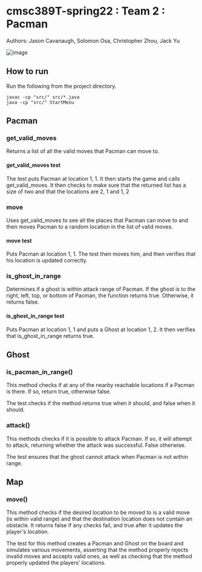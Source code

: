 # cmsc389T-spring22 : Team 2 : Pacman

Authors: Jason Cavanaugh, Solomon Osa, Christopher Zhou, Jack Yu

![image](https://user-images.githubusercontent.com/66095097/156840819-2c82ff2d-7cc0-4d98-b42f-ed01c0bf4ecf.png)

## How to run
Run the following from the project directory.
```
javac -cp "src/" src/*.java
java -cp "src/" StartMenu
```

## Pacman

### get_valid_moves
Returns a list of all the valid moves that Pacman can move to. 

#### get_valid_moves test
The test puts Pacman at location 1, 1. It then starts the game and calls get_valid_moves. It
then checks to make sure that the returned list has a size of two and that the locations are 2, 1 and 
1, 2

### move
Uses get_valid_moves to see all the places that Pacman can move to and then moves Pacman to a random location in the list of valid moves. 

#### move test
Puts Pacman at location 1, 1. The test then moves him, and then verifies that his location is updated correctly. 

### is_ghost_in_range
Determines if a ghost is within attack range of Pacman. If the ghost is to the right, left, top, or bottom of Pacman, the function returns true. Otherwise, it returns false. 

#### is_ghost_in_range test
Puts Pacman at location 1, 1 and puts a Ghost at location 1, 2. It then verifies that is_ghost_in_range returns true.



## Ghost


### is_pacman_in_range()

This method checks if at any of the nearby reachable locations if a Pacman is there. If so, return true, otherwise false.

The test checks if the method returns true when it should, and false when it should.


### attack()

This methods checks if it is possible to attack Pacman. If so, it will attempt to attack, returning whether the attack was successful. False otherwise.

The test ensures that the ghost cannot attack when Pacman is not within range.





## Map

### move()

This method checks if the desired location to be moved to is a valid move (is within valid range) and that the destination location does not contain an obstacle. It returns false if any checks fail, and true after it updates the player's location.

The test for this method creates a Pacman and Ghost on the board and simulates various movements, asserting that the method properly rejects invalid moves and accepts valid ones, as well as checking that the method properly updated the players' locations.




